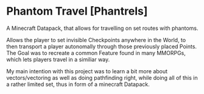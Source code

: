 # Phantom Travel [Phantrels]
A Minecraft Datapack, that allows for travelling on set routes with phantoms.

Allows the player to set invisible Checkpoints anywhere in the World, to then transport a player autonomally through those previously placed Points.  
The Goal was to recreate a common Feature found in many MMORPGs, which lets players travel in a similiar way.

My main intention with this project was to learn a bit more about vectors/vectoring as well as doing pathfinding right, while doing all of this in a rather limited set, thus in form of a minecraft Datapack.
